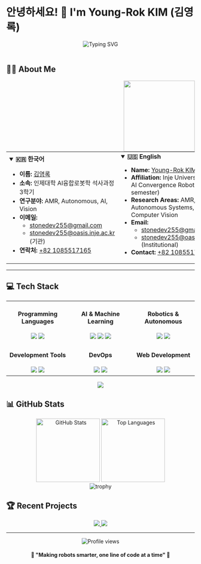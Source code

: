 # 안녕하세요! 👋 I'm Young-Rok KIM (김영록)

<div align="center">
  <img src="https://readme-typing-svg.demolab.com?font=Fira+Code&weight=500&size=22&pause=1000&color=F742B7&center=true&vCenter=true&random=false&width=435&lines=AI+Robotics+Researcher;Computer+Vision+Enthusiast;Autonomous+Systems+Developer" alt="Typing SVG" />
</div>

<br>

## 👨‍🎓 About Me
<img align="right" src="https://media.giphy.com/media/M9gbBd9nbDrOTu1Mqx/giphy.gif" width="190" />

<table border="0">
  <tr>
    <td>
      <details open>
        <summary><b>🇰🇷 한국어</b></summary>
        <ul>
          <li><b>이름:</b> <a href="mailto:stonedev255@gmail.com">김영록</a></li>
          <li><b>소속:</b> 인제대학 AI융합로봇학 석사과정 3학기</li>
          <li><b>연구분야:</b> AMR, Autonomous, AI, Vision</li>
          <li><b>이메일:</b> 
            <ul>
              <li><a href="mailto:stonedev255@gmail.com">stonedev255@gmail.com</a></li>
              <li><a href="mailto:stonedev255@oasis.inje.ac.kr">stonedev255@oasis.inje.ac.kr</a> (기관)</li>
            </ul>
          </li>
          <li><b>연락처:</b> <a href="tel:+821085517165">+82 1085517165</a></li>
        </ul>
      </details>
    </td>
    <td>
      <details open>
        <summary><b>🇺🇸 English</b></summary>
        <ul>
          <li><b>Name:</b> <a href="mailto:stonedev255@gmail.com">Young-Rok KIM</a></li>
          <li><b>Affiliation:</b> Inje University, M.S. in AI Convergence Robotics (3rd semester)</li>
          <li><b>Research Areas:</b> AMR, Autonomous Systems, AI, Computer Vision</li>
          <li><b>Email:</b>
            <ul>
              <li><a href="mailto:stonedev255@gmail.com">stonedev255@gmail.com</a></li>
              <li><a href="mailto:stonedev255@oasis.inje.ac.kr">stonedev255@oasis.inje.ac.kr</a> (Institutional)</li>
            </ul>
          </li>
          <li><b>Contact:</b> <a href="tel:+821085517165">+82 1085517165</a></li>
        </ul>
      </details>
    </td>
  </tr>
</table>

---

## 💻 Tech Stack

<table>
  <tr>
    <td width="33%" align="center">
      <h4>Programming Languages</h4>
      <img src="https://img.shields.io/badge/Python-3776AB?style=for-the-badge&logo=Python&logoColor=white" />
      <img src="https://img.shields.io/badge/Java-C3002D?style=for-the-badge&logo=Java&logoColor=white" />
    </td>
    <td width="33%" align="center">
      <h4>AI & Machine Learning</h4>
      <img src="https://img.shields.io/badge/Pytorch-EE4C2C?style=for-the-badge&logo=pytorch&logoColor=white" />
      <img src="https://img.shields.io/badge/TensorFlow-FF6F00?style=for-the-badge&logo=tensorflow&logoColor=white" />
      <img src="https://img.shields.io/badge/OpenCV-5C3EE8?style=for-the-badge&logo=opencv&logoColor=white" />
    </td>
    <td width="33%" align="center">
      <h4>Robotics & Autonomous</h4>
      <img src="https://img.shields.io/badge/ROS-22314E?style=for-the-badge&logo=ros&logoColor=white" />
      <img src="https://img.shields.io/badge/CUDA-76B900?style=for-the-badge&logo=nvidia&logoColor=white" />
    </td>
  </tr>
  <tr>
    <td width="33%" align="center">
      <h4>Development Tools</h4>
      <img src="https://img.shields.io/badge/Jupyter-F37626?style=for-the-badge&logo=jupyter&logoColor=white" />
      <img src="https://img.shields.io/badge/Anaconda3-44A833?style=for-the-badge&logo=anaconda&logoColor=white" />
    </td>
    <td width="33%" align="center">
      <h4>DevOps</h4>
      <img src="https://img.shields.io/badge/Docker-2496ED?style=for-the-badge&logo=docker&logoColor=white" />
      <img src="https://img.shields.io/badge/Git-F05032?style=for-the-badge&logo=git&logoColor=white" />
    </td>
    <td width="33%" align="center">
      <h4>Web Development</h4>
      <img src="https://img.shields.io/badge/Flask-000000?style=for-the-badge&logo=flask&logoColor=white" />
      <img src="https://img.shields.io/badge/HTML5-E34F26?style=for-the-badge&logo=html5&logoColor=white" />
    </td>
  </tr>
</table>

<div align="center">
  <img src="https://raw.githubusercontent.com/andreasbm/readme/master/assets/lines/colored.png" />
</div>

## 📊 GitHub Stats
<div align="center">
  <img src="https://github-readme-stats.vercel.app/api?username=Stonedev255&include_all_commits=true&rank_icon=github&show_icons=true&theme=radical" alt="GitHub Stats" height="170" />
  <img src="https://github-readme-stats.vercel.app/api/top-langs/?username=Stonedev255&layout=compact&theme=radical" alt="Top Languages" height="170" />
</div>

<div align="center">
  <img src="https://github-profile-trophy.vercel.app/?username=Stonedev255&theme=radical&row=1&column=6" alt="trophy" />
</div>

## 🏆 Recent Projects
<!-- 여기에 최근 프로젝트를 추가할 수 있습니다 / You can add your recent projects here -->
<div align="center">
  <a href="https://github.com/Stonedev255/project1">
    <img src="https://github-readme-stats.vercel.app/api/pin/?username=Stonedev255&repo=project1&theme=radical" />
  </a>
  <a href="https://github.com/Stonedev255/project2">
    <img src="https://github-readme-stats.vercel.app/api/pin/?username=Stonedev255&repo=project2&theme=radical" />
  </a>
</div>

---

<div align="center">
  <img src="https://komarev.com/ghpvc/?username=Stonedev255&color=blueviolet&style=for-the-badge" alt="Profile views" />
  
  <h4>💫 "Making robots smarter, one line of code at a time" 💫</h4>
</div>
